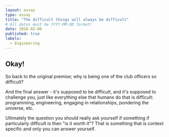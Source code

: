 ```yaml
---
layout: essay
type: essay
title: "The difficult things will always be difficult"
# All dates must be YYYY-MM-DD format!
date: 2016-02-06
published: true
labels:
  - Engineering
---
```






## Okay!

So back to the original premise; why is being one of the club officers so difficult?

And the final answer - it's supposed to be difficult, and it's supposed to challenge you, just like everything else that humans do that is difficult: programming, engineering, engaging in relationships, pondering the universe, etc.

Ultimately the question you should really ask yourself if something if particularly difficult is then "is it worth it"? That is something that is context specific and only you can answer yourself.
